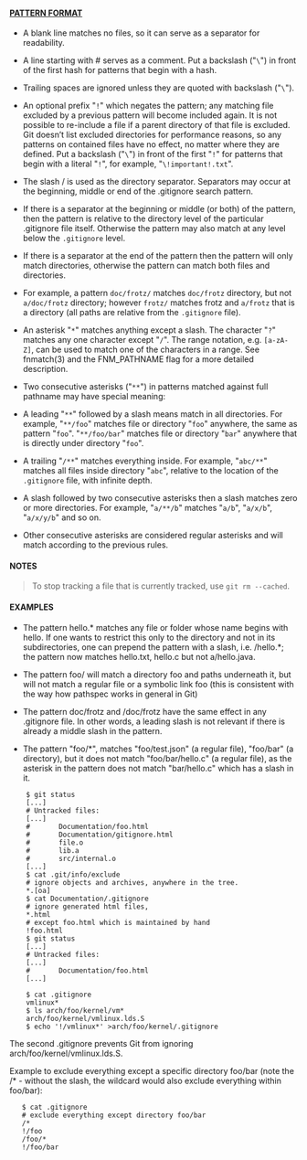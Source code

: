 #### [PATTERN FORMAT](https://git-scm.com/docs/gitignore#_pattern_format)
* A blank line matches no files, so it can serve as a separator for readability.

* A line starting with # serves as a comment. Put a backslash ("`\`") in front of the first hash for patterns that begin with a hash.

* Trailing spaces are ignored unless they are quoted with backslash ("`\`").

* An optional prefix "`!`" which negates the pattern; any matching file excluded by a previous pattern will become included again. It is not possible to re-include a file if a parent directory of that file is excluded. Git doesn’t list excluded directories for performance reasons, so any patterns on contained files have no effect, no matter where they are defined. Put a backslash ("`\`") in front of the first "`!`" for patterns that begin with a literal "`!`", for example, "`\!important!.txt`".

* The slash / is used as the directory separator. Separators may occur at the beginning, middle or end of the .gitignore search pattern.

* If there is a separator at the beginning or middle (or both) of the pattern, then the pattern is relative to the directory level of the particular .gitignore file itself. Otherwise the pattern may also match at any level below the `.gitignore` level.

* If there is a separator at the end of the pattern then the pattern will only match directories, otherwise the pattern can match both files and directories.

* For example, a pattern `doc/frotz/` matches `doc/frotz` directory, but not `a/doc/frotz` directory; however `frotz/` matches frotz and `a/frotz` that is a directory (all paths are relative from the `.gitignore` file).

* An asterisk "`*`" matches anything except a slash. The character "`?`" matches any one character except "`/`". The range notation, e.g. `[a-zA-Z]`, can be used to match one of the characters in a range. See fnmatch(3) and the FNM_PATHNAME flag for a more detailed description.

* Two consecutive asterisks ("`**`") in patterns matched against full pathname may have special meaning:

* A leading "`**`" followed by a slash means match in all directories. For example, "`**/foo`" matches file or directory "`foo`" anywhere, the same as pattern "`foo`". "`**/foo/bar`" matches file or directory "`bar`" anywhere that is directly under directory "`foo`".

* A trailing "`/**`" matches everything inside. For example, "`abc/**`" matches all files inside directory "`abc`", relative to the location of the `.gitignore` file, with infinite depth.

* A slash followed by two consecutive asterisks then a slash matches zero or more directories. For example, "`a/**/b`" matches "`a/b`", "`a/x/b`", "`a/x/y/b`" and so on.

* Other consecutive asterisks are considered regular asterisks and will match according to the previous rules.

#### NOTES
> To stop tracking a file that is currently tracked, use `git rm --cached`.

#### EXAMPLES
* The pattern hello.* matches any file or folder whose name begins with hello. If one wants to restrict this only to the directory and not in its subdirectories, one can prepend the pattern with a slash, i.e. /hello.*; the pattern now matches hello.txt, hello.c but not a/hello.java.

* The pattern foo/ will match a directory foo and paths underneath it, but will not match a regular file or a symbolic link foo (this is consistent with the way how pathspec works in general in Git)

* The pattern doc/frotz and /doc/frotz have the same effect in any .gitignore file. In other words, a leading slash is not relevant if there is already a middle slash in the pattern.

* The pattern "foo/*", matches "foo/test.json" (a regular file), "foo/bar" (a directory), but it does not match "foo/bar/hello.c" (a regular file), as the asterisk in the pattern does not match "bar/hello.c" which has a slash in it.
```
    $ git status
    [...]
    # Untracked files:
    [...]
    #       Documentation/foo.html
    #       Documentation/gitignore.html
    #       file.o
    #       lib.a
    #       src/internal.o
    [...]
    $ cat .git/info/exclude
    # ignore objects and archives, anywhere in the tree.
    *.[oa]
    $ cat Documentation/.gitignore
    # ignore generated html files,
    *.html
    # except foo.html which is maintained by hand
    !foo.html
    $ git status
    [...]
    # Untracked files:
    [...]
    #       Documentation/foo.html
    [...]
```
    
```
    $ cat .gitignore
    vmlinux*
    $ ls arch/foo/kernel/vm*
    arch/foo/kernel/vmlinux.lds.S
    $ echo '!/vmlinux*' >arch/foo/kernel/.gitignore
 ```
 The second .gitignore prevents Git from ignoring arch/foo/kernel/vmlinux.lds.S.
 
 Example to exclude everything except a specific directory foo/bar (note the /* - without the slash, the wildcard would also exclude everything within foo/bar):
 ```
    $ cat .gitignore
    # exclude everything except directory foo/bar
    /*
    !/foo
    /foo/*
    !/foo/bar
```